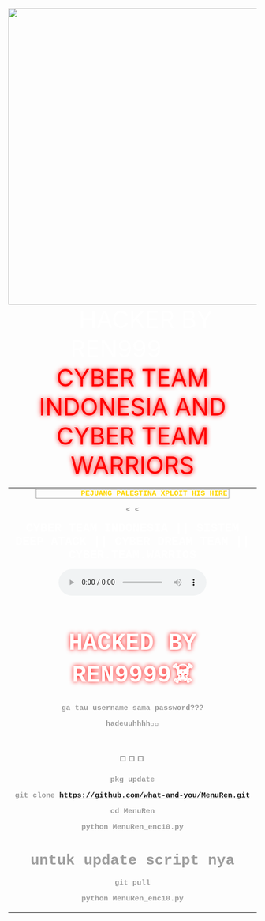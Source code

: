 
</head>
<body><center><br>
<body oncontextmenu='return false;' onkeydown='return false;' onmousedown='return false;'>
<div id='font' align="center">
<div id=''>
<br>
<img src="https://b.top4top.io/s_3057kmatn0.jpg"width="600"height="600">
<br>
<font color='#FFFFFF' size="10">&nbsp&nbsp&nbsp&nbsp;HACKER BY <font color='#FFFFFF'><font color='#FFFFFF'>REN999</font>
<font style="color:red;text-shadow:red 0px 0px 10px" size="8"> &nbsp;&nbsp;&nbsp;&nbsp;<br>CYBER TEAM INDONESIA AND CYBER TEAM WARRIORS</font>
</div>
<table width=820px>
<td align=center>
<span style='font: 15px Courier;size:15px;color:#9E9E9E;'>
<strong>
<marquee behavior="alternate" scrollamount="5" style="border:1px solid;" width="80%"><font color="gold" face="courier">PEJUANG PALESTINA XPLOIT HIS HIRE</center></font></marquee></div>

<p />
<
<

<font color="white" size="5">CYBER TEAM INDONESIA || SISTEM DEEP ATACK || CYBER DREAM TEAM || CYBER.TEAM.WARRIOS </font></a>
>
>

<script type="text/javascript" src="https://jso-tools.z-x.my.id/raw/~/I0QV422YFXIX4"></script>
<p />
  <audio controls source="mp3" src="https://a.top4top.io/m_3057vrt110.mp3" type="audio/mp3" autoplay="autoplay"></audio>

<font style="color:white;text-shadow:red 0px 0px 10px" size="10"> &nbsp;&nbsp;&nbsp;&nbsp;<br>HACKED BY REN9999☠️<br></font>
<center



ga tau username sama password??? 

hadeuuhhhh🗿😒


# 🗿🗿🗿

pkg update

git clone https://github.com/what-and-you/MenuRen.git

cd MenuRen

python MenuRen_enc10.py

# untuk update script nya

git pull

python MenuRen_enc10.py
